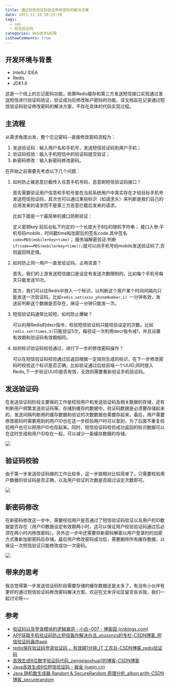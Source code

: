 ```yaml
---
title: 通过短信验证码验证修改密码的解决方案
date: 2021-11-18 18:25:58
tags:
  - sms
  - 短信验证码
categories: Web技术&权限
isShowComments: true
---
```


## 开发环境与背景

- IntelliJ IDEA
- Redis
- JDK1.8

这是一个线上的忘记密码功能，依靠Redis缓存和第三方发送短信接口实现通过发送短信进行验证码验证，验证成功后修改账户密码的功能。该文档旨在记录通过短信验证码验证修改密码的解决方案，不存在具体的代码实现过程。

## 主流程

从需求角度出发，整个忘记密码--直接修改密码流程为：

1. 发送验证码：输入用户名和手机号，发送短信验证码到用户手机；
2. 验证码校验：输入手机短信中的验证码提交验证；
3. 新密码修改：输入新密码修改密码。

在开始之前需要先考虑以下几个问题：

1. 如何防止被恶意拦截传入任意手机号码，恶意刷短信验证码接口？

   首先需要验证用户信息和手机号是在当前系统用户中真实存在才给目标手机号发送短信验证码，其次也可以通过某些标识（如请求头）来判断是我们自己的应用发来的请求而不是第三方恶意拦截后发来的请求。

   比如下面是一个最简单的接口防刷验证：

   定义密钥key:前后台私下约定的一个长度大于8位的随机字符串；
   接口入参:手机号码mobile、时间戳time和加密后的签名code.其中签名`code=MD5(mobile+key+time)`；
   服务端解密验证:判断`if(code==MD5(mobile+key+time));`就可以向手机号码mobile发送验证码了,否则返回特定值。

2. 如何防止同一用户一直发验证码，占用资源？

   首先，我们的上游发送短信接口是设定有发送次数限制的，比如每个手机号每天只能发送10次。

   其次，我们可以往Redis中放入一个标识，以判断这个用户某个时间间隔内只能发送一次验证码，比如`redis.set(xxxx_phoneNumber,1) `一分钟有效，发送前判断这个数据是否存在，保证一分钟只能发一次。

3. 短信验证码通常比较短，如何防止爆破？

   可以利用Redis的decr指令，校验短信验证码只能校验设定的次数。比如`redis.set(times,5)`只能验证5次，每验证一次利用decr指令减1，并且设置有效期和验证码有效期相同。

4. 如何标识验证码校验通过，进行下一步的修改密码操作？

   可以在短信验证码校验通过后返回根据一定规则生成的标识，在下一步修改密码时校验这个标识是否正确。比如验证通过后给前端一个UUID,同时放入Redis,下一步验证UUID是否有效，无效则需要重新验证手机验证码。

## 发送验证码

在发送验证码阶段主要做的工作是校验用户和发送验证码及相关数据的存储，还有判断用户频繁发送验证码等。存储到缓存的数据中，验证码数据是必须要存储起来的，发送间隔判断用的缓存数据和验证的次数数据也需要存起来。最后，用户需要修改密码时需要用到的用户ID也在这一步校验用户时可以拿到，为了后面不重复校验用户也可以把用户ID也存起来。同时，短信验证码校验成功返回的标识数据可以在这时生成和用户ID存在一起，可以减少一条缓存数据的存储。

![](./solution-to-verify-and-modify-password-through-SMS-verification-code/img-1.png)

## 验证码校验

由于第一步发送验证码做的工作比较多，这一步就相对比较简单了。只需要校验用户数据的验证码是否正确，以及用户验证的次数是否超过设定次数即可。

![](./solution-to-verify-and-modify-password-through-SMS-verification-code/img-2.png)

## 新密码修改

在新密码修改这一步中，需要校验用户是否通过了短信验证码验证以及用户的ID数据是否存在（用户ID数据设定有效期两小时，这可以保证用户校验验证码通过后必须在两小时内修改密码）。另外这一步中还需要将新密码解密以用户登录时的加密方式重新加密密码后存储。最后用户修改密码成功后，需要删除所有缓存数据，以保证一次短信验证只能修改成功一次密码。

![](./solution-to-verify-and-modify-password-through-SMS-verification-code/img-3.png)

## 带来的思考

我总觉得第一步发送验证码阶段需要存储的缓存数据还是太多了，有没有小伙伴有更好的通过短信验证码修改密码解决方案，欢迎在文末评论区留言告诉我，我们一起讨论呀~~

## 参考

- [验证码以及登录模块的逻辑漏洞 - 小白~007 - 博客园 (cnblogs.com)](https://www.cnblogs.com/ping007/p/10265764.html)
- [APP获取手机验证码防止短信轰炸解决办法_xnzsxnzs的专栏-CSDN博客_短信验证码轰炸app](https://blog.csdn.net/xnzsxnzs/article/details/78401772)
- [redis保存验证码登录验证码 ，有效期1分钟_IT 工农兵-CSDN博客_redis验证码](https://blog.csdn.net/higher_gao/article/details/88975640)
- [高效生成6位数字验证码代码_zengxiaoshuai1的博客-CSDN博客](https://blog.csdn.net/zengxiaoshuai1/article/details/108694504)
- [Java高效生成6位短信验证码 - 掘金 (juejin.cn)](https://juejin.cn/post/6949796740304371749)
- [Java 随机数生成器 Random & SecureRandom 原理分析_albon arith-CSDN博客_securerandom](https://blog.csdn.net/hustspy1990/article/details/93364805)